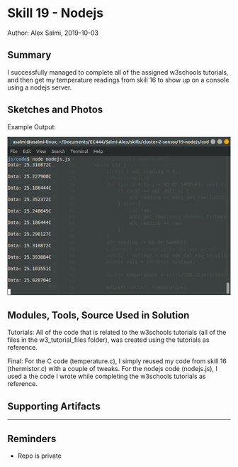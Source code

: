 #  Skill 19 - Nodejs

Author: Alex Salmi, 2019-10-03

## Summary
I successfully managed to complete all of the assigned w3schools tutorials, and then get my temperature readings from skill 16 to show up on a console using a nodejs server.

## Sketches and Photos
Example Output:

![Example Output](images/nodejs_console.png)


## Modules, Tools, Source Used in Solution
Tutorials:
All of the code that is related to the w3schools tutorials (all of the files in the w3_tutorial_files folder), was created using the tutorials as reference. 

Final:
For the C code (temperature.c), I simply reused my code from skill 16 (thermistor.c) with a couple of tweaks. For the nodejs code (nodejs.js), I used a the code I wrote while completing the w3schools tutorials as reference.

## Supporting Artifacts


-----

## Reminders
- Repo is private

